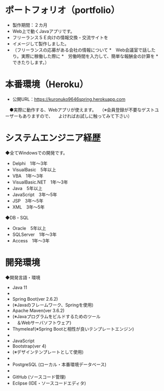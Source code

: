 # ポートフォリオ（portfolio）
* 製作期間：２カ月
* Web上で動くJavaアプリです。
* フリーランスＳＥ向けの情報交換・交流サイトを
* イメージして製作しました。
* （フリーランスの応募がある会社の情報について
*　Web会議室で話したり。実際に稼働した際に
*　労働時間を入力して、簡単な報酬金の計算を
*　できたりします。）

# 本番環境（Heroku）
* 公開URL：https://kuronuko9646spring.herokuapp.com

　●実際に動作する、Webアプリが使えます。
　（※会員登録が不要なゲストユーザーもありますので、
　よければお試しに触ってみて下さい）

# システムエンジニア経歴
◆全てWindowsでの開発です。
* Delphi　1年～3年
* VisualBasic　5年以上
* VBA　1年～3年
* VisualBasic.NET　1年～3年
* Java　5年以上
* JavaScript　3年～5年
* JSP　3年～5年
* XML　3年～5年

◆DB・SQL
* Oracle　5年以上
* SQLServer　1年～3年
* Access　1年～3年

# 開発環境
◆開発言語・環境
* Java 11
* 　
* Spring Boot(ver 2.6.2)
* (※Javaのフレームワーク、Springを使用)
* Apache Maven(ver 3.6.2)
* (※Javaプログラムをビルドするためのツール
*  　＆Webサーバソフトウェア)
* Thymeleaf(※Spring Bootと相性が良いテンプレートエンジン)
* 　
* JavaScript
* Bootstrap(ver 4)
* (※デザインテンプレートとして使用)
* 　
* PostgreSQL (ローカル・本番環境データベース)
* 　
* GitHub (ソースコード管理)
* Eclipse (IDE・ソースコードエディタ)